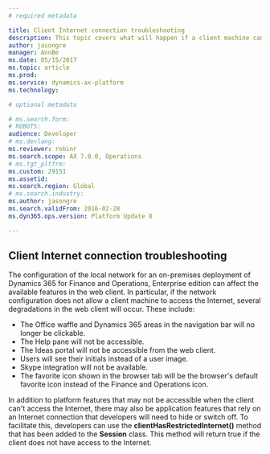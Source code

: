```yaml
---
# required metadata

title: Client Internet connection troubleshooting 
description: This topic covers what will happen if a client machine cannot access the Internet in on-premises deployments.
author: jasongre
manager: AnnBe
ms.date: 05/15/2017
ms.topic: article
ms.prod: 
ms.service: dynamics-ax-platform
ms.technology: 

# optional metadata

# ms.search.form: 
# ROBOTS: 
audience: Developer
# ms.devlang: 
ms.reviewer: robinr
ms.search.scope: AX 7.0.0, Operations
# ms.tgt_pltfrm: 
ms.custom: 29151
ms.assetid: 
ms.search.region: Global
# ms.search.industry: 
ms.author: jasongre
ms.search.validFrom: 2016-02-28
ms.dyn365.ops.version: Platform Update 8

---
```


## Client Internet connection troubleshooting

The configuration of the local network for an on-premises deployment of Dynamics 365 for Finance and Operations, Enterprise edition can affect the available features in the web client. In particular, if the network configuration does not allow a client machine to access the Internet, several degradations in the web client will occur. These include:    

+ The Office waffle and Dynamics 365 areas in the navigation bar will no longer be clickable.
+ The Help pane will not be accessible.  
+ The Ideas portal will not be accessible from the web client. 
+ Users will see their initials instead of a user image. 
+ Skype integration will not be available.  
+ The favorite icon shown in the browser tab will be the browser's default favorite icon instead of the Finance and Operations icon. 

In addition to platform features that may not be accessible when the client can't access the Internet, there may also be application features that rely on an Internet connection that developers will need to hide or switch off. To facilitate this, developers can use the **clientHasRestrictedInternet()** method that has been added to the **Session** class. This method will return true if the client does not have access to the Internet.
